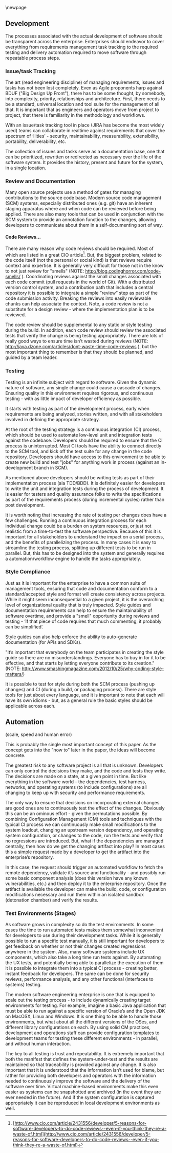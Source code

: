 \newpage

## Development

The processes associated with the actual development of software should be transparent across the enterprise.  Enterprises should endeavor to cover everything from requirements management task tracking to the required testing and delivery automation required to move software through repeatable process steps. 

### Issue/task Tracking

The art (read engineering discipline) of managing requirements, issues and tasks has not been lost completely.  Even as Agile proponents harp against BDUF ("Big Design Up Front"), there has to be some thought, by somebody, into complexity, priority, relationships and architecture.  First, there needs to be a standard, universal location and tool suite for the management of all that.  It is important that as engineers and operators move from project to project, that there is familiarity in the methodology and workflows.

With an issue/task tracking tool in place (JIRA has become the most widely used) teams can collaborate in realtime against requirements that cover the spectrum of ‘ilities’ - security, maintainability, measurability, extensibility, portability, deliverability, etc.

The collection of issues and tasks serve as a documentation base, one that can be prioritized, rewritten or redirected as necessary over the life of the software system.  It provides the history, present and future for the system, in a single location.

### Review and Documentation

Many open source projects use a method of gates for managing contributions to the source code base.  Modern source code management (SCM) systems, especially distributed ones (e.g. git) have an inherent staging apparatus where and when code can be reviewed before being applied.  There are also many tools that can be used in conjunction with the SCM system to provide an annotation function to the changes, allowing developers to communicate about them in a self-documenting sort of way.

#### Code Reviews...

There are many reason why code reviews should be required.  Most of which are listed in a great CIO article[^dev1].  But, the biggest problem, related to the code itself (not the personal or social kind) is that reviews require context and expertise.  It is generally very difficult for those not in the know to not just review for "smells" (NOTE:  http://blog.codinghorror.com/code-smells/ ).  Coordinating reviews against the small changes associated with each code commit (pull requests in the world of Git).  With a distributed version control system, and a contribution path that includes a central repository it is possible to integrate a simple “review” step as part of the code submission activity.  Breaking the reviews into easily reviewable chunks can help associate the context.  Note, a code review is not a substitute for a design review - where the implementation plan is to be reviewed.

The code review should be supplemental to any static or style testing during the build.  In addition, each code review should review the associated tests that verify the change is being testing appropriately.  There are lots of really good ways to ensure time isn’t wasted during reviews (NOTE:  http://java.dzone.com/articles/dont-waste-time-code-reviews ), but the most important thing to remember is that they should be planned, and guided by a team leader.

### Testing

Testing is an infinite subject with regard to software.  Given the dynamic nature of software, any single change could cause a cascade of changes.  Ensuring quality in this environment requires rigorous, and continuous testing - with as little impact of developer efficiency as possible.

It starts with testing as part of the development process, early when requirements are being analyzed, stories written, and with all stakeholders involved in defining the appropriate strategy.

At the root of the testing strategy is a continuous integration (CI) process, which should be used to automate low-level unit and integration tests against the codebase.  Developers should be required to ensure that the CI process is uninterrupted.  Most CI tools have the ability to connect directly to the SCM tool, and kick off the test suite for any change in the code repository.  Developers should have access to this environment to be able to create new build and test "jobs" for anything work in process (against an in-development branch in SCM).

As mentioned above developers should be writing tests as part of their implementation process (ala TDD/BDD).  It is definitely easier for developers to write the unit and integration tests during the process of development.  It is easier for testers and quality assurance folks to write the specifications as part of the requirements process (during incremental cycles) rather than post development.

It is worth noting that increasing the rate of testing per changes does have a few challenges.  Running a continuous integration process for each individual change could be a burden on system resources, or just not realistic from a time-to-test the software perspective.  Because of this it is important for all stakeholders to understand the impact on a serial process, and the benefits of parallelizing the process.  In many cases it is easy to streamline the testing process, splitting up different tests to be run in parallel.  But, this has to be designed into the system and generally requires a automation/workflow engine to handle the tasks appropriately.

### Style Compliance

Just as it is important for the enterprise to have a common suite of management tools, ensuring that code and documentation conform to a standard/accepted style and format will create consistency across projects.  While it might seem inconsequential to a given project, it is the overarching level of organizational quality that is truly impacted.  Style guides and documentation requirements can help to ensure the maintainability of software overtime, and provide a "smell" opportunity during reviews and testing - ‘if that piece of code requires that much commenting, it probably can be simplified’.

Style guides can also help enforce the ability to auto-generate documentation (for APIs and SDKs).

"It’s important that everybody on the team participates in creating the style guide so there are no misunderstandings. Everyone has to buy in for it to be effective, and that starts by letting everyone contribute to its creation." (NOTE:  http://www.smashingmagazine.com/2012/10/25/why-coding-style-matters/)

It is possible to test for style during both the SCM process (pushing up changes) and CI (during a build, or packaging process).  There are style tools for just about every language, and it is important to note that each will have its own idioms - but, as a general rule the basic styles should be applicable across each.

## Automation

(scale, speed and human error)

This is probably the single most important concept of this paper.  As the concept gets into the "how to" later in the paper, the ideas will become concrete.

The greatest risk to any software project is all that is unknown.  Developers can only control the decisions they make, and the code and tests they write.  The decisions are made on a state, at a given point in time.  But like everything in the software world - the dependencies, test harness, networks, and operating systems (to include configurations) are all changing to keep up with security and performance requirements.

The only way to ensure that decisions on incorporating external changes are good ones are to continuously test the effect of the changes.  Obviously this can be an ominous effort - given the permutations possible.  By combining Configuration Management (CM) tools and techniques with the typical CI process we can continuously make small modifications to the system loadout, changing an upstream version dependency, and operating system configuration, or changes to the code, run the tests and verify that no regressions are introduced.  But, what if the dependencies are managed centrally, then how do we get the changing artifact into play?  In most cases this a simple request made by a developer to get the artifact into the enterprise’s repository.

In this case, the request should trigger an automated workflow to fetch the remote dependency, validate it’s source and functionality - and possibly run some basic component analysis (does this version have any known vulnerabilities, etc.) and then deploy it to the enterprise repository.  Once the artifact is available the developer can make the build, code, or configuration modifications necessary and run them within an isolated sandbox (detonation chamber) and verify the results.

### Test Environments (Stages)

As software grows in complexity so do the test environments.  In some cases the time to run automated tests makes them somewhat inconvenient for developers to use during their development tasks.  While it is generally possible to run a specific test manually, it is still important for developers to get feedback on whether or not their changes created regressions anywhere in the system.  Also, many software systems include UX components, which also take a long time run tests against.  By automating the UX tests, and potentially being able to parallelize the execution of them it is possible to integrate them into a typical CI process - creating better, instant feedback for developers.  The same can be done for security reviews, performance analysis, and any other functional (interfaces to systems) testing.

The modern software engineering enterprise is one that is equipped to scale out the testing process - to include dynamically creating target environments for testing.  For example, imagine a basic Java application that must be able to run against a specific version of Oracle’s and the Open JDK on MacOSX, Linux and Windows.  It is one thing to be able to handle those environments, but what about all the different versions of the OSes, and different library configurations on each.  By using solid CM practices, development and operations staff can provide configuration templates to development teams for testing these different environments - in parallel, and without human interaction.

The key to all testing is trust and repeatability.  It is extremely important that both the manifest that defines the system-under-test and the results are maintained so that traceability is provided against any change.  It is also important that it is understood that the information isn’t used for blame, but rather for providing both developers and operators with the information needed to continuously improve the software and the delivery of the software over time.  Virtual machine-based environments make this even easier as systems can be snapshotted and archived (in the event they are ever needed in the future).  And if the system configuration is captured appropriately it can be reproduced in local development environments as well.

[^dev1]:[http://www.cio.com/article/2431556/developer/5-reasons-for-software-developers-to-do-code-reviews--even-if-you-think-they-re-a-waste-of.html](http://www.cio.com/article/2431556/developer/5-reasons-for-software-developers-to-do-code-reviews--even-if-you-think-they-re-a-waste-of.html)

